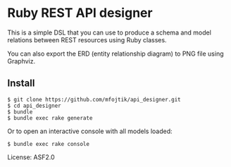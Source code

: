 Ruby REST API designer
======================

This is a simple DSL that you can use to produce a schema and model relations
between REST resources using Ruby classes.

You can also export the ERD (entity relationship diagram) to PNG file
using Graphviz.

Install
----------

```shell
$ git clone https://github.com/mfojtik/api_designer.git
$ cd api_designer
$ bundle
$ bundle exec rake generate
```

Or to open an interactive console with all models loaded:

```shell
$ bundle exec rake console
```

License: ASF2.0
